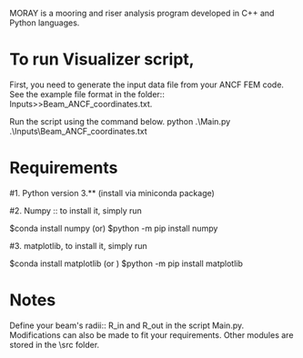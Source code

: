 MORAY is a mooring and riser analysis program developed in C++ and Python languages.

# To run Visualizer script, 
First, you need to generate the input data file from your ANCF FEM code.
See the example file format in the folder:: Inputs>>Beam_ANCF_coordinates.txt.

Run the script using the command below.
 python .\Main.py .\Inputs\Beam_ANCF_coordinates.txt 

 # Requirements
 #1. Python version 3.** (install via miniconda package)
 
 #2. Numpy :: to install it, simply run
 
 $conda install numpy (or)
 $python -m pip install numpy

 #3. matplotlib, to install it, simply run

 $conda install matplotlib (or ) 
 $python -m pip install matplotlib
 


 # Notes
 Define your beam's radii:: R_in and R_out in the script Main.py.
 Modifications can also be made to fit your requirements. Other modules are stored in the \src folder.
 

